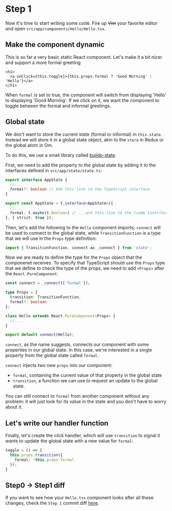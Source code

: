 # Step 1

Now it's time to start writing some code. Fire up ~~Vim~~ your favorite editor and open `src/app/components/Hello/Hello.tsx`.

## Make the component dynamic

This is so far a very basic static React component. Let's make it a bit nicer and support a more formal greeting:

```tsx
<h1>
  <a onClick={this.toggle}>{this.props.formal ? 'Good Morning' : 'Hello'}</a>
</h1>
```

When `formal` is set to true, the component will switch from displaying 'Hello' to displaying 'Good Morning'. If we click on it, we want the component to toggle between the formal and informal greetings.

## Global state

We don't want to store the current state (formal or informal) in `this.state`. Instead we will store it in a global state object, akin to the `store` in Redux or the global atom in Om.

To do this, we use a small library called [buildo-state](https://github.com/buildo/state).

First, we need to add the property to the global state by adding it to the interfaces defined in `src/app/state/state.ts`:

```ts
export interface AppState {
  //...
  formal?: boolean // Add this line to the TypeScript interface
}

export const AppState = t.interface<AppState>({
  //...
  formal: t.maybe(t.Boolean) // ...and this line to the tcomb interface
}, { strict: true });
```


Then, let's add the following to the `Hello` component imports; `connect` will be used to connect to the global state, while `TransitionFunction` is a type that we will use in the `Props` type definition:

```ts
import { TransitionFunction, connect as _connect } from 'state';
```

Now we are ready to define the type for the `Props` object that the componenet receives. To specify that TypeScript should use the `Props` type that we define to check the
type of the props, we need to add `<Props>` after the `React.PureComponent`:

```ts
const connect = _connect(['formal']);

type Props = {
  transition: TransitionFunction,
  formal?: boolean
};

class Hello extends React.PureComponent<Props> {
  //...
}

export default connect(Hello);
```

`connect`, as the name suggests, connects our component with some properties in our global state. In this case, we're interested in a single property from the global state called `formal`.

`connect` injects two new `props` into our component:
 * `formal`, containing the current value of that property in the global state
 * `transition`, a function we can use to request an update to the global state.

You can still connect to `formal` from another component without any problem: it will just look for its value in the state and you don't have to worry about it.

## Let's write our handler function

Finally, let's create the click handler, which will use `transition` to signal it wants to update the global state with a new value for `formal`:

```ts
toggle = () => {
  this.props.transition({
    formal: !this.props.formal
  });
}
 ```
## Step0 -> Step1 diff

If you want to see how your `Hello.tsx` component looks after all these changes, check the `Step 1` commit diff [here](https://github.com/buildo/webseed/commits/tutorial).
